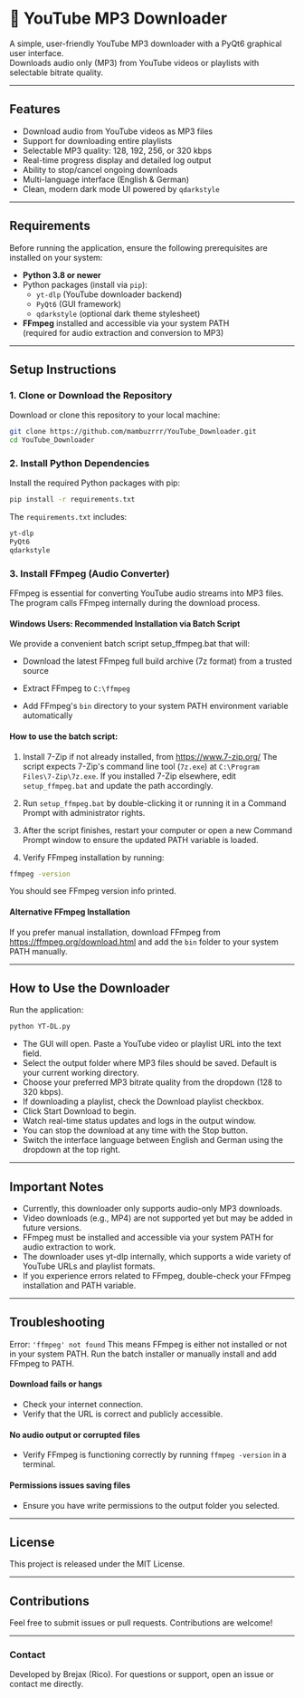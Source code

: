 # 🎵 YouTube MP3 Downloader

A simple, user-friendly YouTube MP3 downloader with a PyQt6 graphical user interface.  
Downloads audio only (MP3) from YouTube videos or playlists with selectable bitrate quality.

---

## Features

- Download audio from YouTube videos as MP3 files  
- Support for downloading entire playlists  
- Selectable MP3 quality: 128, 192, 256, or 320 kbps  
- Real-time progress display and detailed log output  
- Ability to stop/cancel ongoing downloads  
- Multi-language interface (English & German)  
- Clean, modern dark mode UI powered by `qdarkstyle`

---

## Requirements

Before running the application, ensure the following prerequisites are installed on your system:

- **Python 3.8 or newer**  
- Python packages (install via `pip`):  
  - `yt-dlp` (YouTube downloader backend)  
  - `PyQt6` (GUI framework)  
  - `qdarkstyle` (optional dark theme stylesheet)  
- **FFmpeg** installed and accessible via your system PATH  
  (required for audio extraction and conversion to MP3)  

---

## Setup Instructions

### 1. Clone or Download the Repository

Download or clone this repository to your local machine:

```bash
git clone https://github.com/mambuzrrr/YouTube_Downloader.git
cd YouTube_Downloader
```

### 2. Install Python Dependencies

Install the required Python packages with pip:

```bash
pip install -r requirements.txt
```
The ```requirements.txt``` includes:
```bash
yt-dlp
PyQt6
qdarkstyle
```
### 3. Install FFmpeg (Audio Converter)

FFmpeg is essential for converting YouTube audio streams into MP3 files. The program calls FFmpeg internally during the download process.
#### Windows Users: Recommended Installation via Batch Script
We provide a convenient batch script setup_ffmpeg.bat that will:

 - Download the latest FFmpeg full build archive (7z format) from a trusted source

 - Extract FFmpeg to ```C:\ffmpeg```

 - Add FFmpeg's ```bin``` directory to your system PATH environment variable automatically

#### How to use the batch script:

1. Install 7-Zip if not already installed, from https://www.7-zip.org/
The script expects 7-Zip's command line tool (```7z.exe```) at ```C:\Program Files\7-Zip\7z.exe```.
If you installed 7-Zip elsewhere, edit ```setup_ffmpeg.bat``` and update the path accordingly.

2. Run ```setup_ffmpeg.bat``` by double-clicking it or running it in a Command Prompt with administrator rights.

3. After the script finishes, restart your computer or open a new Command Prompt window to ensure the updated PATH variable is loaded.

4. Verify FFmpeg installation by running:
```bash 
ffmpeg -version
```
You should see FFmpeg version info printed.
#### Alternative FFmpeg Installation
If you prefer manual installation, download FFmpeg from https://ffmpeg.org/download.html and add the ```bin``` folder to your system PATH manually.

---

## How to Use the Downloader
Run the application:
```bash
python YT-DL.py
```
- The GUI will open. Paste a YouTube video or playlist URL into the text field.
- Select the output folder where MP3 files should be saved. Default is your current working directory.
- Choose your preferred MP3 bitrate quality from the dropdown (128 to 320 kbps).
- If downloading a playlist, check the Download playlist checkbox.
- Click Start Download to begin.
- Watch real-time status updates and logs in the output window.
- You can stop the download at any time with the Stop button.
- Switch the interface language between English and German using the dropdown at the top right.

--- 

## Important Notes

- Currently, this downloader only supports audio-only MP3 downloads.
- Video downloads (e.g., MP4) are not supported yet but may be added in future versions.
- FFmpeg must be installed and accessible via your system PATH for audio extraction to work.
- The downloader uses yt-dlp internally, which supports a wide variety of YouTube URLs and playlist formats.
- If you experience errors related to FFmpeg, double-check your FFmpeg installation and PATH variable.

---

## Troubleshooting
Error: ```'ffmpeg' not found```
This means FFmpeg is either not installed or not in your system PATH.
Run the batch installer or manually install and add FFmpeg to PATH.

#### Download fails or hangs
 - Check your internet connection.
 - Verify that the URL is correct and publicly accessible.

#### No audio output or corrupted files
 - Verify FFmpeg is functioning correctly by running ```ffmpeg -version``` in a terminal.

#### Permissions issues saving files
 - Ensure you have write permissions to the output folder you selected.

---

## License
This project is released under the MIT License.

---

## Contributions
Feel free to submit issues or pull requests. Contributions are welcome!

---

### Contact
Developed by Brejax (Rico). For questions or support, open an issue or contact me directly.
